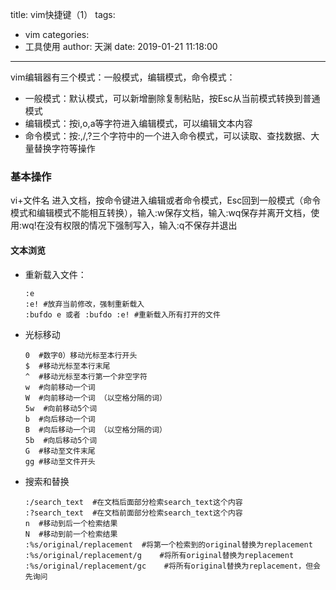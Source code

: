 title: vim快捷键（1）
tags:
  - vim
categories:
  - 工具使用
author: 天渊
date: 2019-01-21 11:18:00
---
vim编辑器有三个模式：一般模式，编辑模式，命令模式：
<!--more-->

- 一般模式：默认模式，可以新增删除复制粘贴，按Esc从当前模式转换到普通模式
- 编辑模式：按i,o,a等字符进入编辑模式，可以编辑文本内容
- 命令模式：按:,/,?三个字符中的一个进入命令模式，可以读取、查找数据、大量替换字符等操作

### 基本操作
vi+文件名 进入文档，按命令键进入编辑或者命令模式，Esc回到一般模式（命令模式和编辑模式不能相互转换），输入:w保存文档，输入:wq保存并离开文档，使用:wq!在没有权限的情况下强制写入，输入:q不保存并退出

#### 文本浏览

- 重新载入文件：

  ```shell
  :e
  :e! #放弃当前修改，强制重新载入
  :bufdo e 或者 :bufdo :e! #重新载入所有打开的文件
  ```

- 光标移动

  ```shell
  0  #数字0）移动光标至本行开头
  $  #移动光标至本行末尾
  ^  #移动光标至本行第一个非空字符
  w  #向前移动一个词
  W  #向前移动一个词 （以空格分隔的词）
  5w  #向前移动5个词
  b  #向后移动一个词
  B  #向后移动一个词 （以空格分隔的词）
  5b  #向后移动5个词
  G  #移动至文件末尾
  gg #移动至文件开头
  ```

- 搜索和替换

  ```shell
  :/search_text  #在文档后面部分检索search_text这个内容
  :?search_text  #在文档前面部分检索search_text这个内容
  n  #移动到后一个检索结果
  N  #移动到前一个检索结果
  :%s/original/replacement  #将第一个检索到的original替换为replacement
  :%s/original/replacement/g	#将所有original替换为replacement
  :%s/original/replacement/gc	 #将所有original替换为replacement，但会先询问
  ```